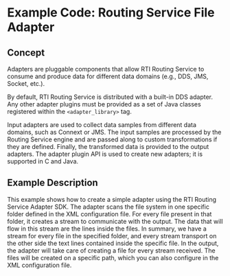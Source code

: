 # Example Code: Routing Service File Adapter

## Concept

Adapters are pluggable components that allow RTI Routing Service to consume and
produce data for different data domains (e.g., DDS, JMS, Socket, etc.).

By default, RTI Routing Service is distributed with a built-in DDS adapter. Any
other adapter plugins must be provided as a set of Java classes registered
within the `<adapter_library>` tag.

Input adapters are used to collect data samples from different data domains,
such as Connext or JMS. The input samples are processed by the Routing Service
engine and are passed along to custom transformations if they are defined.
Finally, the transformed data is provided to the output adapters. The adapter
plugin API is used to create new adapters; it is supported in C and Java.

## Example Description

This example shows how to create a simple adapter using the RTI Routing Service
Adapter SDK. The adapter scans the file system in one specific folder defined in
the XML configuration file. For every file present in that folder, it creates a
stream to communicate with the output. The data that will flow in this stream
are the lines inside the files. In summary, we have a stream for every file in
the specified folder, and every stream transport on the other side the text
lines contained inside the specific file. In the output, the adapter will take
care of creating a file for every stream received. The files will be created on
a specific path, which you can also configure in the XML configuration file.
